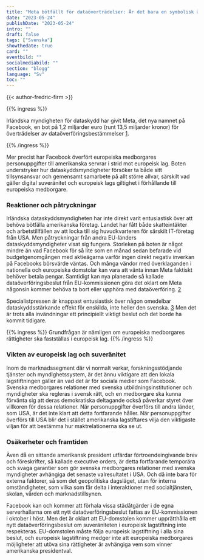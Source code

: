 ```yaml
---
title: "Meta bötfällt för dataöverträdelser: Är det bara en symbolisk åtgärd eller verklig förändring?"
date: "2023-05-24"
publishDate: "2023-05-24"
intro: ""
draft: false
tags: ["Svenska"]
showthedate: true
card: ""
eventbild: ""
socialmediabild: ""
section: "blogg"
language: "Sv"
toc: ""
---
```


{{< author-fredric-firm >}}

{{% ingress %}}

Irländska myndigheten för dataskydd har givit Meta, det nya namnet på Facebook, en bot på 1,2 miljarder euro (runt 13,5 miljarder kronor) för överträdelser av dataöverföringsbestämmelser [1](https://euobserver.com/digital/157058).

{{% /ingress %}}

Mer precist har Facebook överfört europeiska medborgares personuppgifter till amerikanska servrar i strid mot europeisk lag. Boten understryker hur dataskyddsmyndigheter försöker ta både sitt tillsynsansvar och gemensamt samarbete på allt större allvar, särskilt vad gäller digital suveränitet och europeisk lags giltighet i förhållande till europeiska medborgare.

### Reaktioner och påtryckningar

Irländska dataskyddsmyndigheten har inte direkt varit entusiastisk över att behöva bötfälla amerikanska företag. Landet har fått både skatteintäkter och arbetstillfällen av att locka till sig huvudkvarteren för särskilt IT-företag från USA. Men påtryckningar från andra EU-länders dataskyddsmyndigheter visat sig fungera. Storleken på boten är något mindre än vad Facebook för så lite som en månad sedan befarade vid budgetgenomgången med aktieägarna varför ingen direkt negativ inverkan på Facebooks börsvärde väntas. Och många vändor med överklaganden i nationella och europeiska domstolar kan vara att vänta innan Meta faktiskt behöver betala pengar. Samtidigt kan nya planerade så kallade dataöverföringsbeslut från EU-kommissionen göra det oklart om Meta någonsin kommer behöva ta bort eller upphöra med dataöverföring. [2]

Specialistpressen är knappast entusiastisk över någon omedelbar dataskyddsstärkande effekt för enskilda, inte heller den svenska. [3] Men det är trots alla invändningar ett principiellt viktigt beslut och det borde ha kommit tidigare.

{{% ingress %}}
Grundfrågan är nämligen om europeiska medborgares rättigheter ska fastställas i europeisk lag.
{{% /ingress %}}

### Vikten av europeisk lag och suveränitet

Inom de marknadssegment där vi normalt verkar, forskningsstödjande tjänster och myndighetssystem, är det ännu viktigare att den lokala lagstiftningen gäller än vad det är för sociala medier som Facebook. Svenska medborgares relationer med svenska utbildningsinstitutioner och myndigheter ska regleras i svensk rätt, och en medborgare ska kunna förvänta sig att deras demokratiska deltagande också påverkar styret över villkoren för dessa relationer. När personuppgifter överförs till andra länder, som USA, är det inte klart att detta fortfarande håller. När personuppgifter överförs till USA blir det i stället amerikanska lagstiftares vilja den viktigaste viljan för att bestämma hur maktrelationerna ska se ut.

### Osäkerheter och framtiden

Även då en sittande amerikansk president utfärdar förtroendeingivande brev och föreskrifter, så kallade executive orders, är detta fortfarande temporära och svaga garantier som gör svenska medborgares relationer med svenska myndigheter avhängiga det senaste valresultatet i USA. Och då inte bara för externa faktorer, så som det geopolitiska dagsläget, utan för interna omständigheter, som vilka som får delta i interaktioner med socialtjänsten, skolan, vården och marknadstillsynen.

Facebook kan och kommer att förhala vissa städåtgärder i de egna serverhallarna om ett nytt dataöverföringsbeslut fattas av EU-kommissionen i oktober i höst. Men det är oklart att EU-domstolen kommer upprätthålla ett nytt dataöverföringsbeslut om suveräniteten i europeisk lagstiftning inte respekteras. EU-domstolen måste följa europeisk lagstiftning i alla sina beslut, och europeisk lagstiftning medger inte att europeiska medborgares möjligheter att utöva sina rättigheter är avhängiga vem som vinner amerikanska presidentval.

[2]: https://www.politico.eu/article/record-meta-fine-masks-shortcomings-of-europes-privacy-regime/
[3]: https://www.di.se/digital/meta-far-rekordstor-eu-bot-for-anvandardatabrott/

